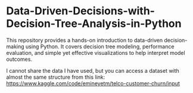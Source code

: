 # Data-Driven-Decisions-with-Decision-Tree-Analysis-in-Python
This repository provides a hands-on introduction to data-driven decision-making using Python. It covers decision tree modeling, performance evaluation, and simple yet effective visualizations to help interpret model outcomes.

I cannot share the data I have used, but you can access a dataset with almost the same structure from this link: https://www.kaggle.com/code/emineyetm/telco-customer-churn/input
